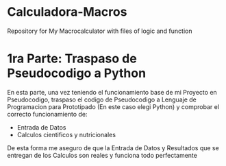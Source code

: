 # Calculadora-Macros
Repository for My Macrocalculator with files of logic and function

# 1ra Parte: Traspaso de Pseudocodigo a Python

En esta parte, una vez teniendo el funcionamiento base de mi Proyecto
en Pseudocodigo, traspaso el codigo de Pseudocodigo a Lenguaje de
Programacion para Prototipado (En este caso elegi Python) y comprobar
el correcto funcionamiento de:

- Entrada de Datos
- Calculos cientificos y nutricionales

De esta forma me aseguro de que la Entrada de Datos y Resultados que
se entregan de los Calculos son reales y funciona todo perfectamente
